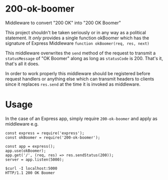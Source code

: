 # 200-ok-boomer
Middleware to convert "200 OK" into "200 OK Boomer"

This project shouldn't be taken seriously or in any way as a political statement.
It *only* provides a single function okBoomer which has the signature of Express Middleware 
`function okBoomer(req, res, next)`

This middleware overwrites the `send` method of the request to transmit a `statusMessage` of "OK Boomer" along
as long as `statusCode` is 200. That's it, that's all it does.

In order to work properly this middleware should be registered before request handlers or anything else which can transmit headers to clients since it replaces `res.send` at the time it is invoked as middleware.

# Usage
In the case of an Express app, simply require `200-ok-boomer` and apply as middleware
e.g. 
```
const express = require('express');
const okBoomer = require('200-ok-boomer');

const app = express();
app.use(okBoomer);
app.get('/', (req, res) => res.sendStatus(200));
server = app.listen(5000);
```

```
$curl -I localhost:5000
HTTP/1.1 200 OK Boomer
```